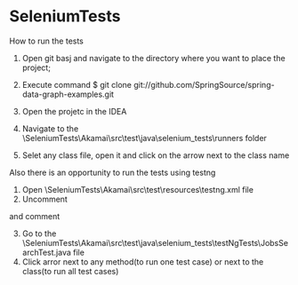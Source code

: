 # SeleniumTests
How to run the tests
 
 1) Open git basj and navigate to the directory where you want to place the project;
 2) Execute command
    $ git clone git://github.com/SpringSource/spring-data-graph-examples.git
    
 3) Open the projetc in the IDEA
 4) Navigate to the \SeleniumTests\Akamai\src\test\java\selenium_tests\runners folder
 5) Selet any class file, open it and click on the arrow next to the class name
 
 Also there is an opportunity to run the tests using testng
 1) Open \SeleniumTests\Akamai\src\test\resources\testng.xml file
 2) Uncomment 
 <!--?xml version="1.0" encoding="UTF-8"?>
<!DOCTYPE suite SYSTEM "http://testng.org/testng-1.0.dtd" >
<suite name="Tests" verbose="5">
  <test name="Test1">
    <classes>
      <class name="selenium_tests.testNgTests.JobsSearchTest"/>
    </classes>
  </test>
</suite-->
and comment 

<!DOCTYPE suite SYSTEM "http://testng.org/testng-1.0.dtd">
<suite name="Test runner" parallel="classes" thread-count="2">
  <test name="Package with subpackages">
    <packages>
      <package name="selenium_tests.runners.*"/>
    </packages>
  </test>
</suite>

3) Go to the \SeleniumTests\Akamai\src\test\java\selenium_tests\testNgTests\JobsSearchTest.java file
4) Click arror next to any method(to run one test case) or next to the class(to run all test cases)
 
